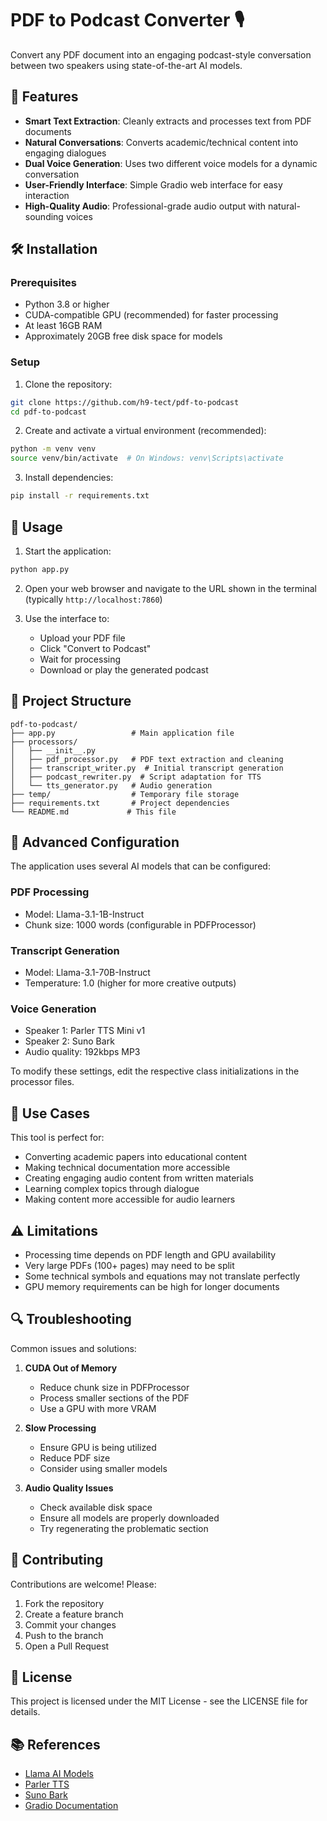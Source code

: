 # PDF to Podcast Converter 🎙️

Convert any PDF document into an engaging podcast-style conversation between two speakers using state-of-the-art AI models.

## 🌟 Features

- **Smart Text Extraction**: Cleanly extracts and processes text from PDF documents
- **Natural Conversations**: Converts academic/technical content into engaging dialogues
- **Dual Voice Generation**: Uses two different voice models for a dynamic conversation
- **User-Friendly Interface**: Simple Gradio web interface for easy interaction
- **High-Quality Audio**: Professional-grade audio output with natural-sounding voices

## 🛠️ Installation

### Prerequisites

- Python 3.8 or higher
- CUDA-compatible GPU (recommended) for faster processing
- At least 16GB RAM
- Approximately 20GB free disk space for models

### Setup

1. Clone the repository:
```bash
git clone https://github.com/h9-tect/pdf-to-podcast
cd pdf-to-podcast
```

2. Create and activate a virtual environment (recommended):
```bash
python -m venv venv
source venv/bin/activate  # On Windows: venv\Scripts\activate
```

3. Install dependencies:
```bash
pip install -r requirements.txt
```

## 🚀 Usage

1. Start the application:
```bash
python app.py
```

2. Open your web browser and navigate to the URL shown in the terminal (typically `http://localhost:7860`)

3. Use the interface to:
   - Upload your PDF file
   - Click "Convert to Podcast"
   - Wait for processing
   - Download or play the generated podcast

## 📂 Project Structure

```
pdf-to-podcast/
├── app.py                 # Main application file
├── processors/
│   ├── __init__.py
│   ├── pdf_processor.py   # PDF text extraction and cleaning
│   ├── transcript_writer.py  # Initial transcript generation
│   ├── podcast_rewriter.py  # Script adaptation for TTS
│   └── tts_generator.py   # Audio generation
├── temp/                  # Temporary file storage
├── requirements.txt       # Project dependencies
└── README.md             # This file
```

## 🔧 Advanced Configuration

The application uses several AI models that can be configured:

### PDF Processing
- Model: Llama-3.1-1B-Instruct
- Chunk size: 1000 words (configurable in PDFProcessor)

### Transcript Generation
- Model: Llama-3.1-70B-Instruct
- Temperature: 1.0 (higher for more creative outputs)

### Voice Generation
- Speaker 1: Parler TTS Mini v1
- Speaker 2: Suno Bark
- Audio quality: 192kbps MP3

To modify these settings, edit the respective class initializations in the processor files.

## 🎯 Use Cases

This tool is perfect for:
- Converting academic papers into educational content
- Making technical documentation more accessible
- Creating engaging audio content from written materials
- Learning complex topics through dialogue
- Making content more accessible for audio learners

## ⚠️ Limitations

- Processing time depends on PDF length and GPU availability
- Very large PDFs (100+ pages) may need to be split
- Some technical symbols and equations may not translate perfectly
- GPU memory requirements can be high for longer documents

## 🔍 Troubleshooting

Common issues and solutions:

1. **CUDA Out of Memory**
   - Reduce chunk size in PDFProcessor
   - Process smaller sections of the PDF
   - Use a GPU with more VRAM

2. **Slow Processing**
   - Ensure GPU is being utilized
   - Reduce PDF size
   - Consider using smaller models

3. **Audio Quality Issues**
   - Check available disk space
   - Ensure all models are properly downloaded
   - Try regenerating the problematic section

## 🤝 Contributing

Contributions are welcome! Please:

1. Fork the repository
2. Create a feature branch
3. Commit your changes
4. Push to the branch
5. Open a Pull Request

## 📄 License

This project is licensed under the MIT License - see the LICENSE file for details.

## 📚 References

- [Llama AI Models](https://ai.meta.com/llama/)
- [Parler TTS](https://github.com/parler-ai/parler-tts)
- [Suno Bark](https://github.com/suno-ai/bark)
- [Gradio Documentation](https://gradio.app/docs/)

